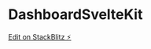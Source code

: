# DashboardSvelteKit

[Edit on StackBlitz ⚡️](https://stackblitz.com/edit/sveltejs-kit-template-default-dcaq4n)